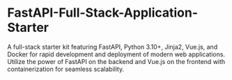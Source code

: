 # FastAPI-Full-Stack-Application-Starter
A full-stack starter kit featuring FastAPI, Python 3.10+, Jinja2, Vue.js, and Docker for rapid development and deployment of modern web applications. Utilize the power of FastAPI on the backend and Vue.js on the frontend with containerization for seamless scalability.
